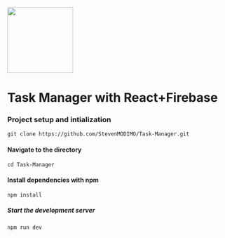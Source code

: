 
<img src="https://github.com/StevenMODIMO/Task-Manager/assets/81316521/0b233ad6-b112-4822-bd31-ff4c3a89884b" width="150" height="">

# Task Manager with React+Firebase

### Project setup and intialization

`git clone https://github.com/StevenMODIMO/Task-Manager.git`
#### Navigate to the directory
`cd Task-Manager`
#### Install dependencies with npm
`npm install`

##### Start the development server
`npm run dev`
